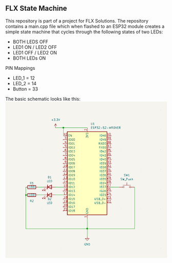 ## FLX State Machine

This repository is part of a project for FLX Solutions. The repository contains a main.cpp file which when flashed to an ESP32 module creates a simple state machine that cycles through the following states of two LEDs:

- BOTH LEDS OFF
- LED1 ON / LED2 OFF
- LED1 OFF / LED2 ON
- BOTH LEDs ON

PIN Mappings

- LED_1 = 12
- LED_2 = 14
- Button = 33

The basic schematic looks like this: 
![Schematic](images/State_machine_schematic_screenshot.png)
